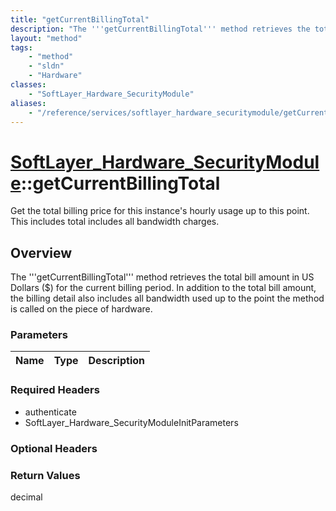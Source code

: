 ```yaml
---
title: "getCurrentBillingTotal"
description: "The '''getCurrentBillingTotal''' method retrieves the total bill amount in US Dollars ($) for the current billing period... "
layout: "method"
tags:
    - "method"
    - "sldn"
    - "Hardware"
classes:
    - "SoftLayer_Hardware_SecurityModule"
aliases:
    - "/reference/services/softlayer_hardware_securitymodule/getCurrentBillingTotal"
---
```

# [SoftLayer_Hardware_SecurityModule](/reference/services/SoftLayer_Hardware_SecurityModule)::getCurrentBillingTotal

Get the total billing price for this instance's hourly usage up to this point. This includes total includes all bandwidth charges.


## Overview 
The '''getCurrentBillingTotal''' method retrieves the total bill amount in US Dollars ($) for the current billing period. In addition to the total bill amount, the billing detail also includes all bandwidth used up to the point the method is called on the piece of hardware. 

### Parameters 
|Name | Type | Description |
| --- | --- | --- |


### Required Headers
* authenticate
* SoftLayer_Hardware_SecurityModuleInitParameters

### Optional Headers

### Return Values
decimal

